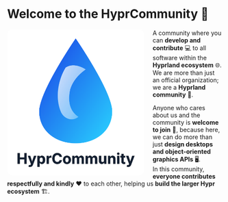 # Welcome to the **HyprCommunity** 🌟

<p align="center">
  <img align="left" width="320" src="https://raw.githubusercontent.com/hyprcommunity/.github/main/profile/svg/hyprcommunity.svg" alt="HyprCommunity Banner" style="border-radius:12px; margin-right:20px;">
</p>

A community where you can **develop and contribute** 💻 to all software within the **Hyprland ecosystem** 🌐.  
We are more than just an official organization; we are a **Hyprland community** 🤝.



Anyone who cares about us and the community is **welcome to join** 🎉, because here, we can do more than just **design desktops and object-oriented graphics APIs** 🖥️.  
In this community, **everyone contributes respectfully and kindly** ❤️ to each other, helping us **build the larger Hypr ecosystem** 🏗️.
<br clear="left"/>
